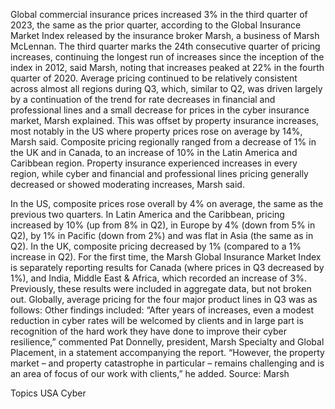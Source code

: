 Global commercial insurance prices increased 3% in the third quarter of 2023, the same as the prior quarter, according to the Global Insurance Market Index released by the insurance broker Marsh, a business of Marsh McLennan.
The third quarter marks the 24th consecutive quarter of pricing increases, continuing the longest run of increases since the inception of the index in 2012, said Marsh, noting that increases peaked at 22% in the fourth quarter of 2020.
Average pricing continued to be relatively consistent across almost all regions during Q3, which, similar to Q2, was driven largely by a continuation of the trend for rate decreases in financial and professional lines and a small decrease for prices in the cyber insurance market, Marsh explained.
This was offset by property insurance increases, most notably in the US where property prices rose on average by 14%, Marsh said.
Composite pricing regionally ranged from a decrease of 1% in the UK and in Canada, to an increase of 10% in the Latin America and Caribbean region. Property insurance experienced increases in every region, while cyber and financial and professional lines pricing generally decreased or showed moderating increases, Marsh said.





In the US, composite prices rose overall by 4% on average, the same as the previous two quarters. In Latin America and the Caribbean, pricing increased by 10% (up from 8% in Q2), in Europe by 4% (down from 5% in Q2), by 1% in Pacific (down from 2%) and was flat in Asia (the same as in Q2). In the UK, composite pricing decreased by 1% (compared to a 1% increase in Q2).
For the first time, the Marsh Global Insurance Market Index is separately reporting results for Canada (where prices in Q3 decreased by 1%), and India, Middle East & Africa, which recorded an increase of 3%. Previously, these results were included in aggregate data, but not broken out.
Globally, average pricing for the four major product lines in Q3 was as follows:
Other findings included:
“After years of increases, even a modest reduction in cyber rates will be welcomed by clients and in large part is recognition of the hard work they have done to improve their cyber resilience,” commented Pat Donnelly, president, Marsh Specialty and Global Placement, in a statement accompanying the report.
“However, the property market – and property catastrophe in particular – remains challenging and is an area of focus of our work with clients,” he added.
Source: Marsh

Topics
USA
Cyber

